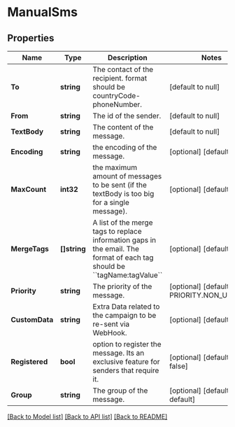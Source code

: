 # ManualSms

## Properties
Name | Type | Description | Notes
------------ | ------------- | ------------- | -------------
**To** | **string** | The contact of the recipient. format should be countryCode-phoneNumber. | [default to null]
**From** | **string** | The id of the sender. | [default to null]
**TextBody** | **string** | The content of the message. | [default to null]
**Encoding** | **string** | the encoding of the message. | [optional] [default to null]
**MaxCount** | **int32** | the maximum amount of messages to be sent (if the textBody is too big for a single message). | [optional] [default to null]
**MergeTags** | **[]string** | A list of the merge tags to replace information gaps in the email. The format of each tag should be &#x60;&#x60;tagName:tagValue&#x60;&#x60; | [optional] [default to null]
**Priority** | **string** | The priority of the message. | [optional] [default to PRIORITY.NON_URGENT]
**CustomData** | **string** | Extra Data related to the campaign to be re-sent via WebHook. | [optional] [default to null]
**Registered** | **bool** | option to register the message. Its an exclusive feature for senders that require it. | [optional] [default to false]
**Group** | **string** | The group of the message. | [optional] [default to default]

[[Back to Model list]](../README.md#documentation-for-models) [[Back to API list]](../README.md#documentation-for-api-endpoints) [[Back to README]](../README.md)

